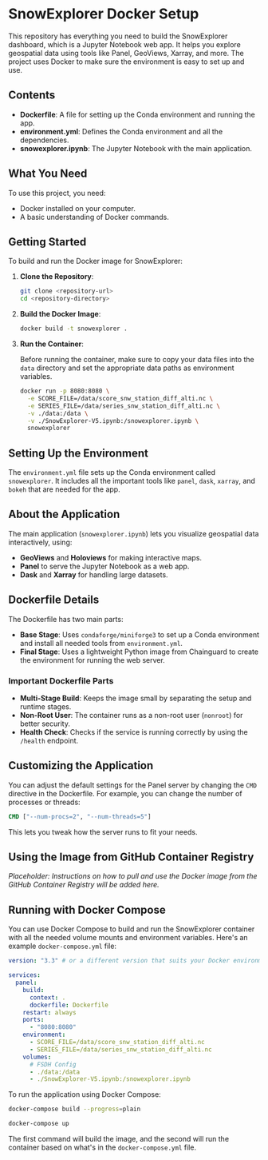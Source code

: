 # SnowExplorer Docker Setup

This repository has everything you need to build the SnowExplorer dashboard, which is a Jupyter Notebook web app. It helps you explore geospatial data using tools like Panel, GeoViews, Xarray, and more. The project uses Docker to make sure the environment is easy to set up and use.

## Contents

- **Dockerfile**: A file for setting up the Conda environment and running the app.
- **environment.yml**: Defines the Conda environment and all the dependencies.
- **snowexplorer.ipynb**: The Jupyter Notebook with the main application.

## What You Need

To use this project, you need:

- Docker installed on your computer.
- A basic understanding of Docker commands.

## Getting Started

To build and run the Docker image for SnowExplorer:

1. **Clone the Repository**:

   ```sh
   git clone <repository-url>
   cd <repository-directory>
   ```

2. **Build the Docker Image**:

   ```sh
   docker build -t snowexplorer .
   ```

3. **Run the Container**:

   Before running the container, make sure to copy your data files into the `data` directory and set the appropriate data paths as environment variables.

   ```sh
   docker run -p 8080:8080 \
     -e SCORE_FILE=/data/score_snw_station_diff_alti.nc \
     -e SERIES_FILE=/data/series_snw_station_diff_alti.nc \
     -v ./data:/data \
     -v ./SnowExplorer-V5.ipynb:/snowexplorer.ipynb \
     snowexplorer
   ```

## Setting Up the Environment

The `environment.yml` file sets up the Conda environment called `snowexplorer`. It includes all the important tools like `panel`, `dask`, `xarray`, and `bokeh` that are needed for the app.

## About the Application

The main application (`snowexplorer.ipynb`) lets you visualize geospatial data interactively, using:

- **GeoViews** and **Holoviews** for making interactive maps.
- **Panel** to serve the Jupyter Notebook as a web app.
- **Dask** and **Xarray** for handling large datasets.

## Dockerfile Details

The Dockerfile has two main parts:

- **Base Stage**: Uses `condaforge/miniforge3` to set up a Conda environment and install all needed tools from `environment.yml`.
- **Final Stage**: Uses a lightweight Python image from Chainguard to create the environment for running the web server.

### Important Dockerfile Parts

- **Multi-Stage Build**: Keeps the image small by separating the setup and runtime stages.
- **Non-Root User**: The container runs as a non-root user (`nonroot`) for better security.
- **Health Check**: Checks if the service is running correctly by using the `/health` endpoint.

## Customizing the Application

You can adjust the default settings for the Panel server by changing the `CMD` directive in the Dockerfile. For example, you can change the number of processes or threads:

```dockerfile
CMD ["--num-procs=2", "--num-threads=5"]
```

This lets you tweak how the server runs to fit your needs.

## Using the Image from GitHub Container Registry

_Placeholder: Instructions on how to pull and use the Docker image from the GitHub Container Registry will be added here._

## Running with Docker Compose

You can use Docker Compose to build and run the SnowExplorer container with all the needed volume mounts and environment variables. Here's an example `docker-compose.yml` file:

```yaml
version: "3.3" # or a different version that suits your Docker environment

services:
  panel:
    build:
      context: .
      dockerfile: Dockerfile
    restart: always
    ports:
      - "8080:8080"
    environment:
      - SCORE_FILE=/data/score_snw_station_diff_alti.nc
      - SERIES_FILE=/data/series_snw_station_diff_alti.nc
    volumes:
      # FSDH Config
      - ./data:/data
      - ./SnowExplorer-V5.ipynb:/snowexplorer.ipynb
```

To run the application using Docker Compose:

```sh
docker-compose build --progress=plain

docker-compose up
```


The first command will build the image, and the second will run the container based on what's in the `docker-compose.yml` file.

